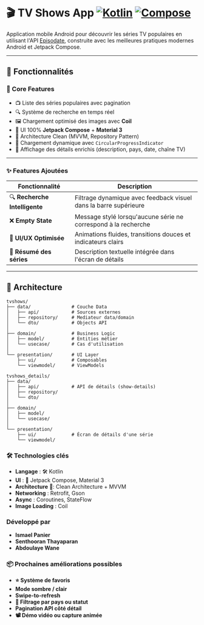 # 🎬 TV Shows App [![Kotlin](https://img.shields.io/badge/Kotlin-2.0.0-blue.svg?logo=kotlin)](https://kotlinlang.org) [![Compose](https://img.shields.io/badge/Jetpack%20Compose-1.5.0-brightgreen)](https://developer.android.com/jetpack/compose)

Application mobile Android pour découvrir les séries TV populaires en utilisant l'API [Episodate](https://www.episodate.com), construite avec les meilleures pratiques modernes Android et Jetpack Compose.

---

## 🌟 Fonctionnalités

### 🚀 Core Features
- 📺 Liste des séries populaires avec pagination
- 🔍 Système de recherche en temps réel
- 🖼️ Chargement optimisé des images avec **Coil**
- 📱 UI 100% **Jetpack Compose** + **Material 3**
- 💾 Architecture Clean (MVVM, Repository Pattern)
- 🔄 Chargement dynamique avec `CircularProgressIndicator`
- 📝 Affichage des détails enrichis (description, pays, date, chaîne TV)

---

### ✨ Features Ajoutées
| Fonctionnalité              | Description                                                     |
|----------------------------|-----------------------------------------------------------------|
| 🔍 **Recherche Intelligente** | Filtrage dynamique avec feedback visuel dans la barre supérieure |
| ❌ **Empty State**            | Message stylé lorsqu'aucune série ne correspond à la recherche  |
| 🎨 **UI/UX Optimisée**        | Animations fluides, transitions douces et indicateurs clairs     |
| 📝 **Résumé des séries**      | Description textuelle intégrée dans l'écran de détails           |

---

## 🧱 Architecture

```plaintext
tvshows/
├── data/               # Couche Data
│   ├── api/            # Sources externes
│   ├── repository/     # Mediateur data/domain
│   └── dto/            # Objects API
│
├── domain/             # Business Logic
│   ├── model/          # Entities métier  
│   └── usecase/        # Cas d'utilisation
│
└── presentation/       # UI Layer
    ├── ui/             # Composables
    └── viewmodel/      # ViewModels

tvshows_details/
├── data/
│   ├── api/            # API de détails (show-details)
│   ├── repository/
│   └── dto/
│
├── domain/
│   ├── model/
│   └── usecase/
│
└── presentation/
    ├── ui/             # Écran de détails d'une série
    └── viewmodel/

```
### 🛠 Technologies clés

* **Langage** :  🛠️ Kotlin
* **UI** : 🎨  Jetpack Compose, Material 3
* **Architecture**  🧱: Clean Architecture + MVVM
* **Networking** : Retrofit, Gson
* **Async** : Coroutines, StateFlow
* **Image Loading** : Coil


### Développé par 

* **Ismael Panier** 
* **Senthooran Thayaparan**   
* **Abdoulaye Wane**

### 📦 Prochaines améliorations possibles

* **⭐ Système de favoris**
* **Mode sombre / clair** 
* **Swipe-to-refresh** 
* **🎯 Filtrage par pays ou statut**
* **Pagination API côté détail**
* **📽️ Démo vidéo ou capture animée**
